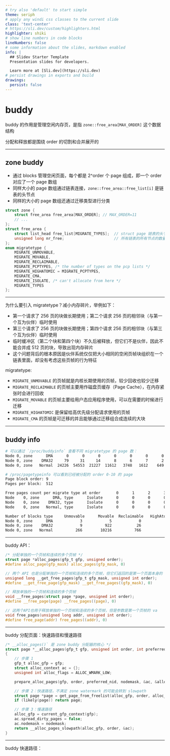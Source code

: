```yaml
---
# try also 'default' to start simple
theme: seriph
# apply any windi css classes to the current slide
class: 'text-center'
# https://sli.dev/custom/highlighters.html
highlighter: shiki
# show line numbers in code blocks
lineNumbers: false
# some information about the slides, markdown enabled
info: |
  ## Slidev Starter Template
  Presentation slides for developers.

  Learn more at [Sli.dev](https://sli.dev)
# persist drawings in exports and build
drawings:
  persist: false
---
```


# buddy

buddy 的作用是管理空闲内存页，是指 `zone::free_area[MAX_ORDER]` 这个数据结构

分配和释放都是围绕 order 的切割和合并展开的

---

## zone buddy

- 通过 blocks 管理空闲页面，每个都是 2^order 个 page 组成，即一个 order 对应了一个 page 数组
- 同样大小的 page 数组通过链表连接，`zone::free_area::free_list[i]` 是链表的头节点
- 同样的大小的 page 数组还通过迁移类型进行分类

```c
struct zone {
    struct free_area free_area[MAX_ORDER]; // MAX_ORDER=11
    // ...
};
struct free_area {
    struct list_head free_list[MIGRATE_TYPES];  // struct page 链表的头节点
    unsigned long nr_free;                      // 所有链表的所有节点的数量之和
};
enum migratetype {
    MIGRATE_UNMOVABLE,
    MIGRATE_MOVABLE,
    MIGRATE_RECLAIMABLE,
    MIGRATE_PCPTYPES, /* the number of types on the pcp lists */
    MIGRATE_HIGHATOMIC = MIGRATE_PCPTYPES,
    MIGRATE_CMA,
    MIGRATE_ISOLATE, /* can't allocate from here */
    MIGRATE_TYPES
};
```

---

为什么要引入 migratetype？减小内存碎片，举例如下：

- 第一个请求了 256 页的块做长期使用；第二个请求 256 页的相邻块（与第一个互为伙伴）临时使用
- 第三个请求了 256 页的块做长期使用；第四个请求 256 页的相邻块（与第三个互为伙伴）临时使用
- 临时缓冲区（第二个块和第四个块）不久后被释放，但它们不是伙伴，因此不能合并成 512 页的块，导致出现内存碎片
- 这个问题背后的根本原因是伙伴系统仅仅把大小相同的空闲页帧块组织在一个链表里面，却没有考虑这些页帧的行为特征

migratetype:

- `MIGRATE_UNMOVABLE` 的页帧就是内核长期使用的页帧，较少回收也较少迁移
- `MIGRATE_RECLAIMABLE` 的页帧主要用作磁盘页缓存（Page Cache），在内存紧张时会进行回收
- `MIGRATE_MOVABLE` 的页帧主要给用户态应用程序使用，可以在需要的时候进行迁移
- `MIGRATE_HIGHATOMIC` 是保留给高优先级分配请求使用的页帧
- `MIGRATE_CMA` 的页帧是可迁移的并且能够通过迁移组合成连续的大块

---

## buddy info

```bash
# 可以通过 `/proc/buddyinfo` 查看不同 migratetype 的 page 数：
Node 0, zone      DMA      0      0      0      0      0      0      0      0      1      1      2
Node 0, zone    DMA32     79     31     14      8      6      7      2      3      5      3    338
Node 0, zone   Normal  24226  54553  21227  11612   3748   1612    649    227     90     28     23

# /proc/pagetypeinfo 可以看到已经被分配的 order 0-10 的 page
Page block order: 9
Pages per block:  512

Free pages count per migrate type at order       0      1      2      3      4      5      6      7      8      9     10
Node    0, zone      DMA, type      Isolate      0      0      0      0      0      0      0      0      0      0      0
Node    0, zone    DMA32, type      Isolate      0      0      0      0      0      0      0      0      0      0      0
Node    0, zone   Normal, type      Isolate      0      0      0      0      0      0      0      0      0      0      0

Number of blocks type     Unmovable      Movable  Reclaimable   HighAtomic          CMA      Isolate
Node 0, zone      DMA            3            5            0            0            0            0
Node 0, zone    DMA32            9          922           26            0            0            0
Node 0, zone   Normal          266        10216          766            0            0            0
```

---

buddy API：

```c
/* 分配单独的一个页帧和连续的多个页帧 */
struct page *alloc_pages(gfp_t gfp, unsigned order);
#define alloc_page(gfp_mask) alloc_pages(gfp_mask, 0)

// 两个 API 也是分配单独的一个页帧和连续的多个页帧，但它们返回的是第一个页面本身的 va
unsigned long __get_free_pages(gfp_t gfp_mask, unsigned int order);
#define __get_free_page(gfp_mask) __get_free_pages((gfp_mask), 0)

// 释放单独的一个页帧和连续的多个页帧
void __free_pages(struct page *page, unsigned int order);
#define __free_page(page) __free_pages((page), 0)

// 这两个API也用于释放单独的一个页帧和连续的多个页帧，但是参数是第一个页帧的 va
void free_pages(unsigned long addr, unsigned int order);
#define free_page(addr) free_pages((addr), 0)
```

---

buddy 分配页面：快速路径和慢速路径

```c
/* __alloc_pages()` 是 zone buddy 分配器的核心 */
struct page *__alloc_pages(gfp_t gfp, unsigned int order, int preferred_nid, nodemask_t *nodemask)
{
    // 步骤 1
    gfp_t alloc_gfp = gfp;
    struct alloc_context ac = {};
    unsigned int alloc_flags = ALLOC_WMARK_LOW;

    prepare_alloc_pages(gfp, order, preferred_nid, nodemask, &ac, &alloc_gfp, &alloc_flags);

    // 步骤 2：快速路径，不满足 zone watermark 的可能会转到 slowpath
    struct page *page = get_page_from_freelist(alloc_gfp, order, alloc_flags, &ac);
    if (likely(page)) return page;

    // 步骤 3：慢速路径
    alloc_gfp = current_gfp_context(gfp);
    ac.spread_dirty_pages = false;
    ac.nodemask = nodemask;
    return __alloc_pages_slowpath(alloc_gfp, order, &ac);
}
```

---

buddy 快速路径：

```c

```
